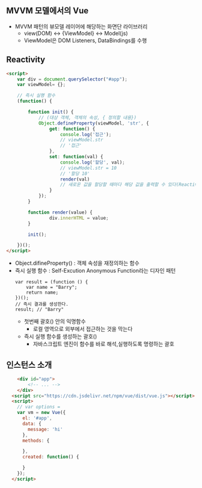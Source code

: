 ## MVVM 모델에서의 Vue
- MVVM 패턴의 뷰모델 레이어에 해당하는 화면단 라이브러리
	- view(DOM) <-> {ViewModel} <-> Model(js)
	- ViewModel은 DOM Listeners, DataBindings를 수행

## Reactivity
```html
<script>
	var div = document.querySelector("#app");
	var viewModel= {};

	// 즉시 실행 함수
	(function() {

		function init() {
			// (대상 객체, 객체의 속성, { 정의할 내용})
			Object.defineProperty(viewModel, 'str', {
				get: function() {
					console.log('접근');
					// viewModel.str
					// '접근'
				},
				set: function(val) {
					console.log('할당', val);
					// viewModel.str = 10 
					// '할당 10'
					render(val)
					// 새로운 값을 할당할 때마다 해당 값을 출력할 수 있다(Reactivity)
				}
			});
		}

		function render(value) {
				div.innerHTML = value;
		}

		init();

	})();
</script>
```
- Object.difineProperty() : 객체 속성을 재정의하는 함수
- 즉시 실행 함수 : Self-Excution Anonymous Function라는 디자인 패턴
	```
	var result = (function () {
		var name = "Barry";
		return name;
	})();
	// 즉시 결과를 생성한다.
	result; // "Barry"
	```
	- 첫번째 괄호() 안의 익명함수 
		- 로컬 영역으로 외부에서 접근하는 것을 막는다
	- 즉시 실행 함수를 생성하는 괄호() 
		- 자바스크립트 엔진이 함수를 바로 해석,실행하도록 명령하는 괄호


## 인스턴스 소개
```html
	<div id="app">
		<!-- ... -->
	</div>
  <script src="https://cdn.jsdelivr.net/npm/vue/dist/vue.js"></script>
  <script>
    // var options = 
    var vm = new Vue({
      el: '#app',
      data: {
        message: 'hi'
      },
      methods: {

      },
      created: function() {

      }
    });
  </script>

```